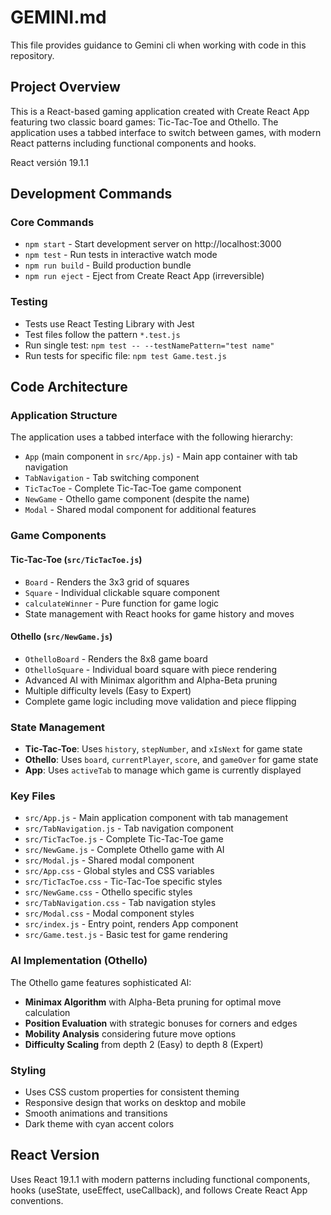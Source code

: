 # GEMINI.md

This file provides guidance to Gemini cli when working with code in this repository.

## Project Overview

This is a React-based gaming application created with Create React App featuring two classic board games: Tic-Tac-Toe and Othello. The application uses a tabbed interface to switch between games, with modern React patterns including functional components and hooks.

React versión 19.1.1

## Development Commands

### Core Commands
- `npm start` - Start development server on http://localhost:3000
- `npm test` - Run tests in interactive watch mode
- `npm run build` - Build production bundle
- `npm run eject` - Eject from Create React App (irreversible)

### Testing
- Tests use React Testing Library with Jest
- Test files follow the pattern `*.test.js`
- Run single test: `npm test -- --testNamePattern="test name"`
- Run tests for specific file: `npm test Game.test.js`

## Code Architecture

### Application Structure
The application uses a tabbed interface with the following hierarchy:
- `App` (main component in `src/App.js`) - Main app container with tab navigation
- `TabNavigation` - Tab switching component
- `TicTacToe` - Complete Tic-Tac-Toe game component
- `NewGame` - Othello game component (despite the name)
- `Modal` - Shared modal component for additional features

### Game Components

#### Tic-Tac-Toe (`src/TicTacToe.js`)
- `Board` - Renders the 3x3 grid of squares
- `Square` - Individual clickable square component
- `calculateWinner` - Pure function for game logic
- State management with React hooks for game history and moves

#### Othello (`src/NewGame.js`)
- `OthelloBoard` - Renders the 8x8 game board
- `OthelloSquare` - Individual board square with piece rendering
- Advanced AI with Minimax algorithm and Alpha-Beta pruning
- Multiple difficulty levels (Easy to Expert)
- Complete game logic including move validation and piece flipping

### State Management
- **Tic-Tac-Toe**: Uses `history`, `stepNumber`, and `xIsNext` for game state
- **Othello**: Uses `board`, `currentPlayer`, `score`, and `gameOver` for game state
- **App**: Uses `activeTab` to manage which game is currently displayed

### Key Files
- `src/App.js` - Main application component with tab management
- `src/TabNavigation.js` - Tab navigation component
- `src/TicTacToe.js` - Complete Tic-Tac-Toe game
- `src/NewGame.js` - Complete Othello game with AI
- `src/Modal.js` - Shared modal component
- `src/App.css` - Global styles and CSS variables
- `src/TicTacToe.css` - Tic-Tac-Toe specific styles
- `src/NewGame.css` - Othello specific styles
- `src/TabNavigation.css` - Tab navigation styles
- `src/Modal.css` - Modal component styles
- `src/index.js` - Entry point, renders App component
- `src/Game.test.js` - Basic test for game rendering

### AI Implementation (Othello)
The Othello game features sophisticated AI:
- **Minimax Algorithm** with Alpha-Beta pruning for optimal move calculation
- **Position Evaluation** with strategic bonuses for corners and edges
- **Mobility Analysis** considering future move options
- **Difficulty Scaling** from depth 2 (Easy) to depth 8 (Expert)

### Styling
- Uses CSS custom properties for consistent theming
- Responsive design that works on desktop and mobile
- Smooth animations and transitions
- Dark theme with cyan accent colors

## React Version
Uses React 19.1.1 with modern patterns including functional components, hooks (useState, useEffect, useCallback), and follows Create React App conventions.
